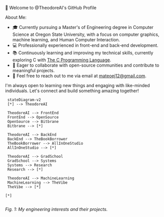 👋 Welcome to @TheodoreAI's GitHub Profile

About Me:

- 🎓 Currently pursuing a Master's of Engineering degree in Computer Science at Oregon State University, with a focus on computer graphics, machine learning, and Human Computer Interaction.
- 💻 Professionally experienced in front-end and back-end development.
- 📚 Continuously learning and improving my technical skills, currently exploring C with [The C Programming Language](https://www.amazon.com/exec/obidos/ASIN/0131103628/ref=nosim/cboard-20).
- 🤝 Eager to collaborate with open-source communities and contribute to meaningful projects.
- 📩 Feel free to reach out to me via email at mateoej12@gmail.com.


I'm always open to learning new things and engaging with like-minded individuals. Let's connect and build something amazing together!
 
 ```mermaid
  stateDiagram-v2
  [*] --> TheodoreAI

  TheodoreAI --> FrontEnd
  FrontEnd --> OpenSource
  OpenSource --> Bitbrane
  Bitbrane --> [*]
  
  TheodoreAI --> BackEnd
  BackEnd --> TheBookBorrower
  TheBookBorrower --> AllInOneStudio
  AllInOneStudio --> [*]

  TheodoreAI --> GradSchool
  GradSchool --> Systems
  Systems --> Research
  Research --> [*]
 
  TheodoreAI --> MachineLearning
  MachineLearning --> TheVibe
  TheVibe --> [*]

[*]
  
```
*Fig. 1: My engineering interests and their projects.*

<!---
TheodoreAI/TheodoreAI is a ✨ special ✨ repository because its `README.md` (this file) appears on your GitHub profile.
You can click the Preview link to take a look at your changes.
--->
